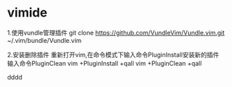 # vimide
1.使用vundle管理插件
git clone https://github.com/VundleVim/Vundle.vim.git ~/.vim/bundle/Vundle.vim

2.安装删除插件
重新打开vim,在命令模式下输入命令PluginInstall安装新的插件  输入命令PluginClean
vim +PluginInstall +qall
vim +PluginClean +qall

dddd
